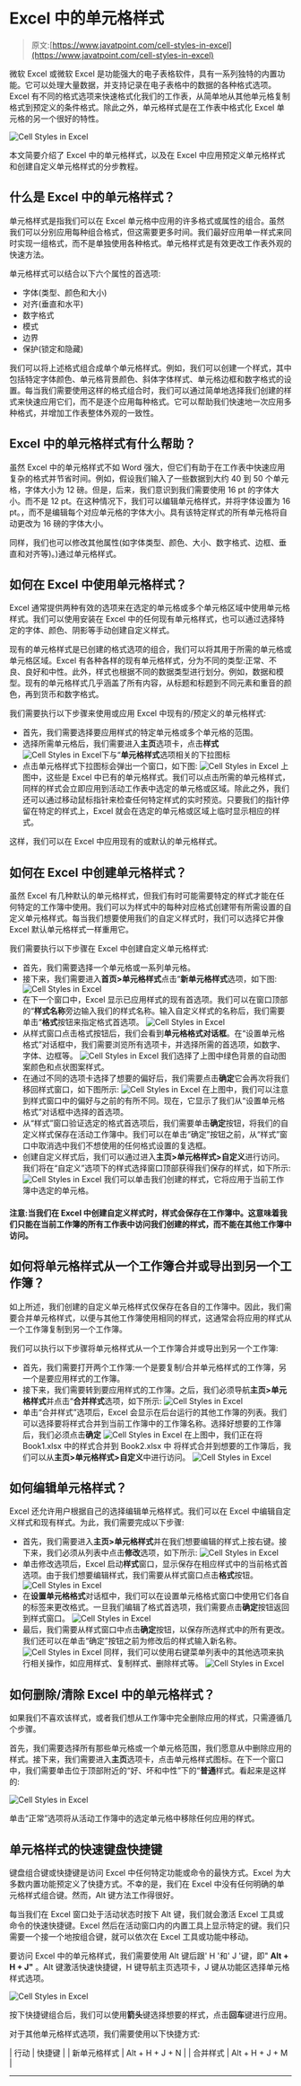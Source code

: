 # Excel 中的单元格样式

> 原文:[https://www.javatpoint.com/cell-styles-in-excel](https://www.javatpoint.com/cell-styles-in-excel)

微软 Excel 或微软 Excel 是功能强大的电子表格软件，具有一系列独特的内置功能。它可以处理大量数据，并支持记录在电子表格中的数据的各种格式选项。Excel 有不同的格式选项来快速格式化我们的工作表，从简单地从其他单元格复制格式到预定义的条件格式。除此之外，单元格样式是在工作表中格式化 Excel 单元格的另一个很好的特性。

![Cell Styles in Excel](img/328e8fbcadcd1756fd1ee147f3d5bf2a.png)

本文简要介绍了 Excel 中的单元格样式，以及在 Excel 中应用预定义单元格样式和创建自定义单元格样式的分步教程。

## 什么是 Excel 中的单元格样式？

单元格样式是指我们可以在 Excel 单元格中应用的许多格式或属性的组合。虽然我们可以分别应用每种组合格式，但这需要更多时间。我们最好应用单一样式来同时实现一组格式，而不是单独使用各种格式。单元格样式是有效更改工作表外观的快速方法。

单元格样式可以结合以下六个属性的首选项:

*   字体(类型、颜色和大小)
*   对齐(垂直和水平)
*   数字格式
*   模式
*   边界
*   保护(锁定和隐藏)

我们可以将上述格式组合成单个单元格样式。例如，我们可以创建一个样式，其中包括特定字体颜色、单元格背景颜色、斜体字体样式、单元格边框和数字格式的设置。每当我们需要使用这样的格式组合时，我们可以通过简单地选择我们创建的样式来快速应用它们，而不是逐个应用每种格式。它可以帮助我们快速地一次应用多种格式，并增加工作表整体外观的一致性。

## Excel 中的单元格样式有什么帮助？

虽然 Excel 中的单元格样式不如 Word 强大，但它们有助于在工作表中快速应用复杂的格式并节省时间。例如，假设我们输入了一些数据到大约 40 到 50 个单元格，字体大小为 12 磅。但是，后来，我们意识到我们需要使用 16 pt 的字体大小。而不是 12 pt。在这种情况下，我们可以编辑单元格样式，并将字体设置为 16 pt。，而不是编辑每个对应单元格的字体大小。具有该特定样式的所有单元格将自动更改为 16 磅的字体大小。

同样，我们也可以修改其他属性(如字体类型、颜色、大小、数字格式、边框、垂直和对齐等)。)通过单元格样式。

## 如何在 Excel 中使用单元格样式？

Excel 通常提供两种有效的选项来在选定的单元格或多个单元格区域中使用单元格样式。我们可以使用安装在 Excel 中的任何现有单元格样式，也可以通过选择特定的字体、颜色、阴影等手动创建自定义样式。

现有的单元格样式是已创建的格式选项的组合，我们可以将其用于所需的单元格或单元格区域。Excel 有各种各样的现有单元格样式，分为不同的类型:正常、不良、良好和中性。此外，样式也根据不同的数据类型进行划分。例如，数据和模型。现有的单元格样式几乎涵盖了所有内容，从标题和标题到不同元素和重音的颜色，再到货币和数字格式。

我们需要执行以下步骤来使用或应用 Excel 中现有的/预定义的单元格样式:

*   首先，我们需要选择要应用样式的特定单元格或多个单元格的范围。
*   选择所需单元格后，我们需要进入**主页**选项卡，点击**样式**
    ![Cell Styles in Excel](img/1dc639c08bd27f29b85abb196e22ef0f.png)下与“**单元格样式**选项相关的下拉图标
*   点击单元格样式下拉图标会弹出一个窗口，如下图:
    ![Cell Styles in Excel](img/7c382a04b3da75d7ac49632fed641e08.png)
    上图中，这些是 Excel 中已有的单元格样式。我们可以点击所需的单元格样式，同样的样式会立即应用到活动工作表中选定的单元格或区域。除此之外，我们还可以通过移动鼠标指针来检查任何特定样式的实时预览。只要我们的指针停留在特定的样式上，Excel 就会在选定的单元格或区域上临时显示相应的样式。

这样，我们可以在 Excel 中应用现有的或默认的单元格样式。

## 如何在 Excel 中创建单元格样式？

虽然 Excel 有几种默认的单元格样式，但我们有时可能需要特定的样式才能在任何特定的工作簿中使用。我们可以为样式中的每种对应格式创建带有所需设置的自定义单元格样式。每当我们想要使用我们的自定义样式时，我们可以选择它并像 Excel 默认单元格样式一样重用它。

我们需要执行以下步骤在 Excel 中创建自定义单元格样式:

*   首先，我们需要选择一个单元格或一系列单元格。
*   接下来，我们需要进入**首页>单元格样式**点击“**新单元格样式**选项，如下图:
    ![Cell Styles in Excel](img/3f9369da6d38877d2806d2d8d036be00.png)
*   在下一个窗口中，Excel 显示已应用样式的现有首选项。我们可以在窗口顶部的“**样式名称**旁边输入我们的样式名称。输入自定义样式的名称后，我们需要单击“**格式**按钮来指定格式首选项。
    ![Cell Styles in Excel](img/96fbe0f2d883f8fa4d1f4e203058d5e1.png)
*   从样式窗口点击格式按钮后，我们会看到**单元格格式对话框**。在“设置单元格格式”对话框中，我们需要浏览所有选项卡，并选择所需的首选项，如数字、字体、边框等。
    ![Cell Styles in Excel](img/29bd0d59aa5a6a0ef8248db0a232719e.png)
    我们选择了上图中绿色背景的自动图案颜色和点状图案样式。
*   在通过不同的选项卡选择了想要的偏好后，我们需要点击**确定**它会再次将我们移回样式窗口，如下图所示:
    ![Cell Styles in Excel](img/80e2fc4d21b1a2b3128d5eaed51c95ae.png)
    在上图中，我们可以注意到样式窗口中的偏好与之前的有所不同。现在，它显示了我们从“设置单元格格式”对话框中选择的首选项。
*   从“样式”窗口验证选定的格式首选项后，我们需要单击**确定**按钮，将我们的自定义样式保存在活动工作簿中。我们可以在单击“确定”按钮之前，从“样式”窗口中取消选中我们不想使用的任何格式设置的复选框。
*   创建自定义样式后，我们可以通过进入**主页>单元格样式>自定义**进行访问。我们将在“自定义”选项下的样式选择窗口顶部获得我们保存的样式，如下所示:
    ![Cell Styles in Excel](img/4f18dc1e307672524149538191bc313b.png)
    我们可以单击我们创建的样式，它将应用于当前工作簿中选定的单元格。

#### 注意:当我们在 Excel 中创建自定义样式时，样式会保存在工作簿中。这意味着我们只能在当前工作簿的所有工作表中访问我们创建的样式，而不能在其他工作簿中访问。

## 如何将单元格样式从一个工作簿合并或导出到另一个工作簿？

如上所述，我们创建的自定义单元格样式仅保存在各自的工作簿中。因此，我们需要合并单元格样式，以便与其他工作簿使用相同的样式，这通常会将应用的样式从一个工作簿复制到另一个工作簿。

我们可以执行以下步骤将单元格样式从一个工作簿合并或导出到另一个工作簿:

*   首先，我们需要打开两个工作簿:一个是要复制/合并单元格样式的工作簿，另一个是要应用样式的工作簿。
*   接下来，我们需要转到要应用样式的工作簿。之后，我们必须导航**主页>单元格样式**并点击“**合并样式**选项，如下所示:
    ![Cell Styles in Excel](img/90eeba4ce8836421b3ec4eb46974f623.png)
*   单击“合并样式”选项后，Excel 会显示在后台运行的其他工作簿的列表。我们可以选择要将样式合并到当前工作簿中的工作簿名称。选择好想要的工作簿后，我们必须点击**确定**
    ![Cell Styles in Excel](img/7fbe10c1f1d78f18a050dd8c95587fa8.png)
    在上图中，我们正在将 Book1.xlsx 中的样式合并到 Book2.xlsx 中
    将样式合并到想要的工作簿后，我们可以从**主页>单元格样式>自定义**中进行访问。
    ![Cell Styles in Excel](img/76b42d485f8c98d78043c563885c15e3.png)

## 如何编辑单元格样式？

Excel 还允许用户根据自己的选择编辑单元格样式。我们可以在 Excel 中编辑自定义样式和现有样式。为此，我们需要完成以下步骤:

*   首先，我们需要进入**主页>单元格样式**并在我们想要编辑的样式上按右键。接下来，我们必须从列表中点击**修改**选项，如下所示:
    ![Cell Styles in Excel](img/884ff9c61f41390f20e2e3ecd59697ac.png)
*   单击修改选项后，Excel 启动**样式**窗口，显示保存在相应样式中的当前格式首选项。由于我们想要编辑样式，我们需要从样式窗口点击**格式**按钮。
    ![Cell Styles in Excel](img/b77c98ce82bfbb5345116b815a36fc62.png)
*   在**设置单元格格式**对话框中，我们可以在设置单元格格式窗口中使用它们各自的标签来更改格式。一旦我们编辑了格式首选项，我们需要点击**确定**按钮返回到样式窗口。
    ![Cell Styles in Excel](img/0817ff07ca710fbb9d0421e59bd00f29.png)
*   最后，我们需要从样式窗口中点击**确定**按钮，以保存所选样式中的所有更改。我们还可以在单击“确定”按钮之前为修改后的样式输入新名称。
    ![Cell Styles in Excel](img/962f278dc8da9c9cd8c7fbf500028795.png)
    同样，我们可以使用右键菜单列表中的其他选项来执行相关操作，如应用样式、复制样式、删除样式等。
    ![Cell Styles in Excel](img/d33a0f97194c31ee8ab5becaf81e9226.png)

## 如何删除/清除 Excel 中的单元格样式？

如果我们不喜欢该样式，或者我们想从工作簿中完全删除应用的样式，只需遵循几个步骤。

首先，我们需要选择所有那些单元格或一个单元格范围，我们愿意从中删除应用的样式。接下来，我们需要进入**主页**选项卡，点击单元格样式图标。在下一个窗口中，我们需要单击位于顶部附近的“好、坏和中性”下的“**普通**样式。看起来是这样的:

![Cell Styles in Excel](img/d125dd8179c1b77e3ddfa0c19b7fb5ad.png)

单击“正常”选项将从活动工作簿中的选定单元格中移除任何应用的样式。

## 单元格样式的快速键盘快捷键

键盘组合键或快捷键是访问 Excel 中任何特定功能或命令的最快方式。Excel 为大多数内置功能预定义了快捷方式。不幸的是，我们在 Excel 中没有任何明确的单元格样式组合键。然而，Alt 键方法工作得很好。

每当我们在 Excel 窗口处于活动状态时按下 Alt 键，我们就会激活 Excel 工具或命令的快速快捷键。Excel 然后在活动窗口内的内置工具上显示特定的键。我们只需要一个接一个地按组合键，就可以依次在 Excel 工具或功能中移动。

要访问 Excel 中的单元格样式，我们需要使用 Alt 键后跟' H '和' J '键，即" **Alt + H + J"** 。Alt 键激活快速快捷键，H 键导航主页选项卡，J 键从功能区选择单元格样式选项。

![Cell Styles in Excel](img/6027aa4af464d38e06312e3660e90d64.png)

按下快捷键组合后，我们可以使用**箭头**键选择想要的样式，点击**回车**键进行应用。

对于其他单元格样式选项，我们需要使用以下快捷方式:

| 行动 | 快捷键 |
| 新单元格样式 | Alt + H + J + N |
| 合并样式 | Alt + H + J + M |

* * *